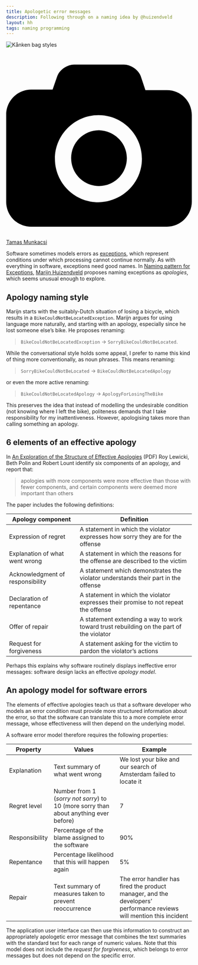```yaml
---
title: Apologetic error messages
description: Following through on a naming idea by @huizendveld
layout: hh
tags: naming programming
---
```


![Kånken bag styles](kånken.jpg)

<a class="unsplash" href="https://unsplash.com/photos/GXy64VLJ6sM" rel="noopener noreferrer"><span><svg xmlns="http://www.w3.org/2000/svg" viewBox="0 0 32 32"><title>unsplash-logo</title><path d="M20.8 18.1c0 2.7-2.2 4.8-4.8 4.8s-4.8-2.1-4.8-4.8c0-2.7 2.2-4.8 4.8-4.8 2.7.1 4.8 2.2 4.8 4.8zm11.2-7.4v14.9c0 2.3-1.9 4.3-4.3 4.3h-23.4c-2.4 0-4.3-1.9-4.3-4.3v-15c0-2.3 1.9-4.3 4.3-4.3h3.7l.8-2.3c.4-1.1 1.7-2 2.9-2h8.6c1.2 0 2.5.9 2.9 2l.8 2.4h3.7c2.4 0 4.3 1.9 4.3 4.3zm-8.6 7.5c0-4.1-3.3-7.5-7.5-7.5-4.1 0-7.5 3.4-7.5 7.5s3.3 7.5 7.5 7.5c4.2-.1 7.5-3.4 7.5-7.5z"></path></svg></span><span>Tamas Munkacsi</span></a>

Software sometimes models errors as
[exceptions](https://en.wikipedia.org/wiki/Exception_handling),
which represent conditions under which processing cannot continue normally.
As with everything in software, exceptions need good names.
In 
[Naming pattern for Exceptions](https://marijn.huizendveld.com/blog/naming-pattern-for-exceptions),
[Marijn Huizendveld](https://marijn.huizendveld.com/)
proposes naming exceptions as _apologies_,
which seems unusual enough to explore.

## Apology naming style

Marijn starts with the suitably-Dutch situation of losing a bicycle, which results in a `BikeCouldNotBeLocatedException`.
Marijn argues for using language more naturally, and starting with an apology, especially since he lost someone else’s bike.
He proposes renaming:

> `BikeCouldNotBeLocatedException` → `SorryBikeCouldNotBeLocated`.

While the conversational style holds some appeal, I prefer to name this kind of thing more conventionally, as noun phrases.
This means renaming:

> `SorryBikeCouldNotBeLocated` → `BikeCouldNotBeLocatedApology`

or even the more active renaming:

> `BikeCouldNotBeLocatedApology` → `ApologyForLosingTheBike`

This preserves the idea that instead of modelling the undesirable condition (not knowing where I left the bike),
politeness demands that I take responsibility for my inattentiveness.
However, apologising takes more than calling something an apology.

## 6 elements of an effective apology

In [An Exploration of the Structure of Effective Apologies](https://lps.library.cmu.edu/NCMR/article/264/galley/267/view/) (PDF) 
Roy Lewicki, Beth Polin and Robert Lount identify six components of an apology, and report that:

> apologies with more components were more effective than those with fewer components, 
> and certain components were deemed more important than others 

The paper includes the following definitions:

| Apology component | Definition |
| --- | --- |
| Expression of regret | A statement in which the violator expresses how sorry they are for the offense |
| Explanation of what went wrong | A statement in which the reasons for the offense are described to the victim |
| Acknowledgment of responsibility | A statement which demonstrates the violator understands their part in the offense |
| Declaration of repentance | A statement in which the violator expresses their promise to not repeat the offense |
| Offer of repair | A statement extending a way to work toward trust rebuilding on the part of the violator |
| Request for forgiveness | A statement asking for the victim to pardon the violator’s actions |

Perhaps this explains why software routinely displays ineffective error messages:
software design lacks an effective _apology model_.

## An apology model for software errors

The elements of effective apologies teach us that a software developer who models an error condition must provide more structured information about the error, so that the software can translate this to a more complete error message, whose effectiveness will then depend on the underlying model.

A software error model therefore requires the following properties:

| Property | Values | Example |
| --- | --- | --- |
| Explanation | Text summary of what went wrong | We lost your bike and our search of Amsterdam failed to locate it |
| Regret level | Number from 1 (_sorry not sorry_) to 10 (more sorry than about anything ever before) | 7 |
| Responsibility | Percentage of the blame assigned to the software | 90% |
| Repentance | Percentage likelihood that this will happen again | 5% |
| Repair | Text summary of measures taken to prevent reoccurrence | The error handler has fired the product manager, and the developers’ performance reviews will mention this incident |

The application user interface can then use this information to construct an appropriately apologetic error message that combines the text summaries with the standard text for each range of numeric values.
Note that this model does not include the _request for forgiveness_, which belongs to error messages but does not depend on the specific error.
